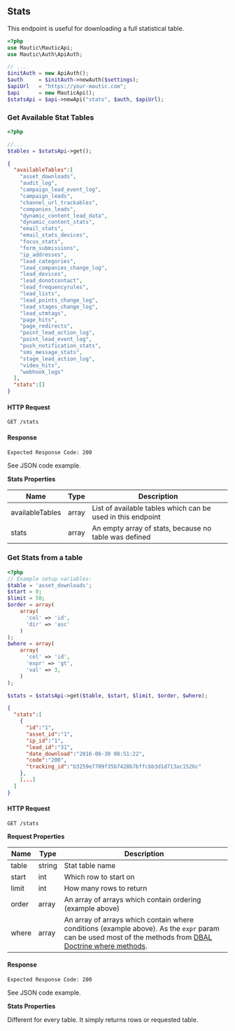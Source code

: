 ## Stats
This endpoint is useful for downloading a full statistical table.

```php
<?php
use Mautic\MauticApi;
use Mautic\Auth\ApiAuth;

// ...
$initAuth = new ApiAuth();
$auth     = $initAuth->newAuth($settings);
$apiUrl   = "https://your-mautic.com";
$api      = new MauticApi();
$statsApi = $api->newApi("stats", $auth, $apiUrl);
```

### Get Available Stat Tables
```php
<?php

//...
$tables = $statsApi->get();
```
```json
{  
  "availableTables":[  
    "asset_downloads",
    "audit_log",
    "campaign_lead_event_log",
    "campaign_leads",
    "channel_url_trackables",
    "companies_leads",
    "dynamic_content_lead_data",
    "dynamic_content_stats",
    "email_stats",
    "email_stats_devices",
    "focus_stats",
    "form_submissions",
    "ip_addresses",
    "lead_categories",
    "lead_companies_change_log",
    "lead_devices",
    "lead_donotcontact",
    "lead_frequencyrules",
    "lead_lists",
    "lead_points_change_log",
    "lead_stages_change_log",
    "lead_utmtags",
    "page_hits",
    "page_redirects",
    "point_lead_action_log",
    "point_lead_event_log",
    "push_notification_stats",
    "sms_message_stats",
    "stage_lead_action_log",
    "video_hits",
    "webhook_logs"
  ],
  "stats":[]
}
```

#### HTTP Request

`GET /stats`

#### Response

`Expected Response Code: 200`

See JSON code example.

**Stats Properties**

Name|Type|Description
----|----|-----------
availableTables|array|List of available tables which can be used in this endpoint
stats|array|An empty array of stats, because no table was defined

### Get Stats from a table
```php
<?php
// Example setup variables:
$table = 'asset_downloads'; 
$start = 0;
$limit = 50;
$order = array(
    array(
      'col' => 'id',
      'dir' => 'asc'
    )
);
$where = array(
    array(
      'col' => 'id',
      'expr' => 'gt',
      'val' => 3,
    )
);

$stats = $statsApi->get($table, $start, $limit, $order, $where);
```
```json
{  
  "stats":[  
    {  
      "id":"1",
      "asset_id":"1",
      "ip_id":"1",
      "lead_id":"31",
      "date_download":"2016-06-30 08:51:22",
      "code":"200",
      "tracking_id":"b3259e7709f35b7428b7bffcbb3d1d713ac1526c"
    },
    [...]
  ]
}
```

#### HTTP Request

`GET /stats`

**Request Properties**

Name|Type|Description
----|----|-----------
table|string|Stat table name
start|int|Which row to start on
limit|int|How many rows to return
order|array|An array of arrays which contain ordering (example above)
where|array|An array of arrays which contain where conditions (example above). As the `expr` param can be used most of the methods from [DBAL Doctrine where methods](http://www.doctrine-project.org/api/dbal/2.3/class-Doctrine.DBAL.Query.Expression.ExpressionBuilder.html).

#### Response

`Expected Response Code: 200`

See JSON code example.

**Stats Properties**

Different for every table. It simply returns rows or requested table.
